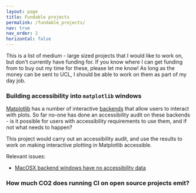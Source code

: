 ```yaml
---
layout: page
title: Fundable projects
permalink: /fundable_projects/
nav: true
nav_order: 2
horizontal: false
---
```


This is a list of medium - large sized projects that I would like to work on, but don't currently have funding for.
If you know where I can get funding from to buy out my time for these, please let me know!
As long as the money can be sent to UCL, I should be able to work on them as part of my day job.

### Building accessibility into `matplotlib` windows
[Matplotlib](https://matplotlib.org/) has a number of interactive [backends](https://matplotlib.org/stable/users/explain/backends.html) that allow users to interact with plots.
So far no-one has done an accessibility audit on these backends - is it possible for users with accessibility requirements to use them, and if not what needs to happen?

This project would carry out an accessibility audit, and use the results to work on making interactive plotting in Matplotlib accessible.

Relevant issues:
- [MacOSX backend windows have no accessibility data](https://github.com/matplotlib/matplotlib/issues/24608)


### How much CO2 does running CI on open source projects emit?
